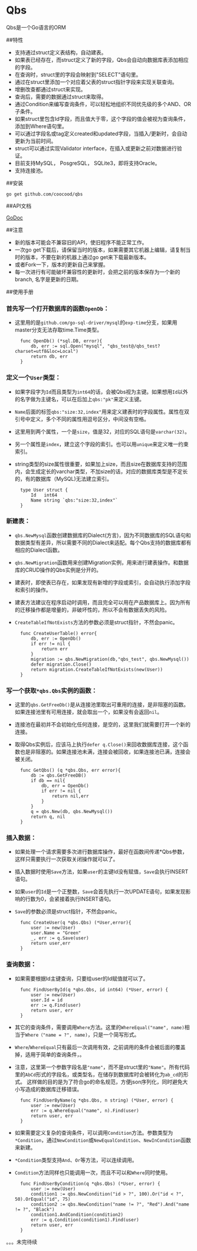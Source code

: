 Qbs
=====

Qbs是一个Go语言的ORM

##特性

* 支持通过struct定义表结构，自动建表。
* 如果表已经存在，而struct定义了新的字段，Qbs会自动向数据库表添加相应的字段。
* 在查询时，struct里的字段会映射到"SELECT"语句里。
* 通过在struct里添加一个对应着父表的struct指针字段来实现关联查询。
* 增删改查都通过struct来实现。
* 查询后，需要的数据通过struct来取得。
* 通过Condition来编写查询条件，可以轻松地组织不同优先级的多个AND、OR子条件。
* 如果struct里包含Id字段，而且值大于零，这个字段的值会被视为查询条件，添加到Where语句里。
* 可以通过字段名或tag定义created和updated字段，当插入/更新时，会自动更新为当前时间。
* struct可以通过实现Validator interface，在插入或更新之前对数据进行验证。
* 目前支持MySQL， PosgreSQL， SQLite3，即将支持Oracle。
* 支持连接池。

##安装

    go get github.com/coocood/qbs

##API文档

[GoDoc](http://godoc.org/github.com/coocood/qbs)

##注意

* 新的版本可能会不兼容旧的API，使旧程序不能正常工作。
* 一次go get下载后，请保留当时的版本，如果需要其它机器上编辑，请复制当时的版本，不要在新的机器上通过go get来下载最新版本。
* 或者Fork一下，版本的更新自己来掌握。
* 每一次进行有可能破坏兼容性的更新时，会把之前的版本保存为一个新的branch, 名字是更新的日期。

##使用手册


### 首先写一个打开数据库的函数`OpenDb`：
* 这里用的是`github.com/go-sql-driver/mysql`的`exp-time`分支，如果用master分支无法存取time.Time类型。


        func OpenDb() (*sql.DB, error){
            db, err := sql.Open("mysql", "qbs_test@/qbs_test?charset=utf8&loc=Local")
            return db, err
        }


### 定义一个`User`类型：
- 如果字段字为`Id`而且类型为`int64`的话，会被Qbs视为主键。如果想用`Id`以外的名字做为主键名，可以在后加上`qbs:"pk"`来定义主键。
- `Name`后面的标签`qbs:"size:32,index"`用来定义建表时的字段属性。属性在双引号中定义，多个不同的属性用逗号区分，中间没有空格。
- 这里用到两个属性，一个是`size`，值是32，对应的SQL语句是`varchar(32)`。
- 另一个属性是`index`，建立这个字段的索引。也可以用`unique`来定义唯一约束索引。
- string类型的size属性很重要，如果加上size，而且size在数据库支持的范围内，会生成定长的varchar类型，不加size的话，对应的数据库类型是不定长的，有的数据库（MySQL)无法建立索引。


        type User struct {
            Id   int64
            Name string `qbs:"size:32,index"`
        }


### 新建表：
- `qbs.NewMysql`函数创建数据库的Dialect(方言)，因为不同数据库的SQL语句和数据类型有差异，所以需要不同的Dialect来适配。每个Qbs支持的数据库都有相应的Dialect函数。
- `qbs.NewMigration`函数用来创建Migration实例，用来进行建表操作。和数据库的CRUD操作的Qbs实例是分开的。
- 建表时，即使表已存在，如果发现有新增的字段或索引，会自动执行添加字段和索引的操作。
- 建表方法建议在程序启动时调用，而且完全可以用在产品数据库上。因为所有的迁移操作都是增量的，非破坏性的，所以不会有数据丢失的风险。
- `CreateTableIfNotExists`方法的参数必须是struct指针，不然会panic。


        func CreateUserTable() error{
            db, err := OpenDb()
            if err != nil {
                return err
            }
            migration := qbs.NewMigration(db,"qbs_test", qbs.NewMysql())
            defer migration.Close()
            return migration.CreateTableIfNotExists(new(User))
        }


### 写一个获取`*qbs.Qbs`实例的函数：
- 这里的`qbs.GetFreeDb()`是从连接池里取出可重用的连接，是非阻塞的函数。如果连接池里有可用连接，就会取出一个，如果没有会返回`nil`。
- 连接池在最初并不会初始化任何连接，是空的，这里我们就需要打开一个新的连接。
- 取得Qbs实例后，应该马上执行`defer q.Close()`来回收数据库连接，这个函数也是非阻塞的。如果连接池未满，连接会被回收，如果连接池已满，连接会被关闭。


        func GetQbs() (q *qbs.Qbs, err error){
            db := qbs.GetFreeDB()
            if db == nil{
                db, err = OpenDb()
                if err != nil {
                    return nil,err
                }
            }
            q = qbs.New(db, qbs.NewMysql())
            return q, nil
        }

### 插入数据：
- 如果处理一个请求需要多次进行数据库操作，最好在函数间传递*Qbs参数，这样只需要执行一次获取关闭操作就可以了。
- 插入数据时使用`Save`方法，如果`user`的主键Id没有赋值，`Save`会执行INSERT语句。
- 如果`user`的`Id`是一个正整数，`Save`会首先执行一次UPDATE语句，如果发现影响的行数为0，会紧接着执行INSERT语句。
- `Save`的参数必须是struct指针，不然会panic。


        func CreateUser(q *qbs.Qbs) (*User,error){
            user := new(User)
            user.Name = "Green"
            _, err := q.Save(user)
            return user,err
        }

### 查询数据：
- 如果需要根据Id主键查询，只要给user的Id赋值就可以了。


        func FindUserById(q *qbs.Qbs, id int64) (*User, error) {
            user := new(User)
            user.Id = id
            err := q.Find(user)
            return user, err
        }

- 其它的查询条件，需要调用`Where`方法。这里的`WhereEqual("name", name)`相当于`Where（"name = ?", name)`，只是一个简写形式。
- `Where`/`WhereEqual`只有最后一次调用有效，之前调用的条件会被后面的覆盖掉，适用于简单的查询条件，。
- 注意，这里第一个参数字段名是`"name"`，而不是struct里的`"Name"`。所有代码里的`AbCd`形式的字段名，或类型名，在储存到数据库时会被转化为`ab_cd`的形式。
这样做的目的是为了符合go的命名规范，方便json序列化，同时避免大小写造成的数据库迁移错误。


        func FindUserByName(q *qbs.Qbs, n string) (*User, error) {
            user := new(User)
            err := q.WhereEqual("name", n).Find(user)
            return user, err
        }


- 如果需要定义复杂的查询条件，可以调用`Condition`方法。参数类型为`*Condition`，通过`NewCondition`或`NewEqualCondition`、`NewInCondition`函数来新建。
- `*Condition`类型支持`And`、`Or`等方法，可以连续调用。
- `Condition`方法同样也只能调用一次，而且不可以和`Where`同时使用。


        func FindUserByCondition(q *qbs.Qbs) (*User, error) {
            user := new(User)
            condition1 := qbs.NewCondition("id > ?", 100).Or("id < ?", 50).OrEqual("id", 75)
            condition2 := qbs.NewCondition("name != ?", "Red").And("name != ?", "Black")
            condition1.AndCondition(condition2)
            err := q.Condition(condition1).Find(user)
            return user, err
        }

。。。未完待续